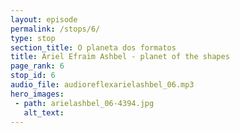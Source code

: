 ```yaml
---
layout: episode
permalink: /stops/6/
type: stop
section_title: O planeta dos formatos
title: Ariel Efraim Ashbel - planet of the shapes
page_rank: 6
stop_id: 6
audio_file: audioreflexarielashbel_06.mp3
hero_images:
 - path: arielashbel_06-4394.jpg
   alt_text: 
---
```

